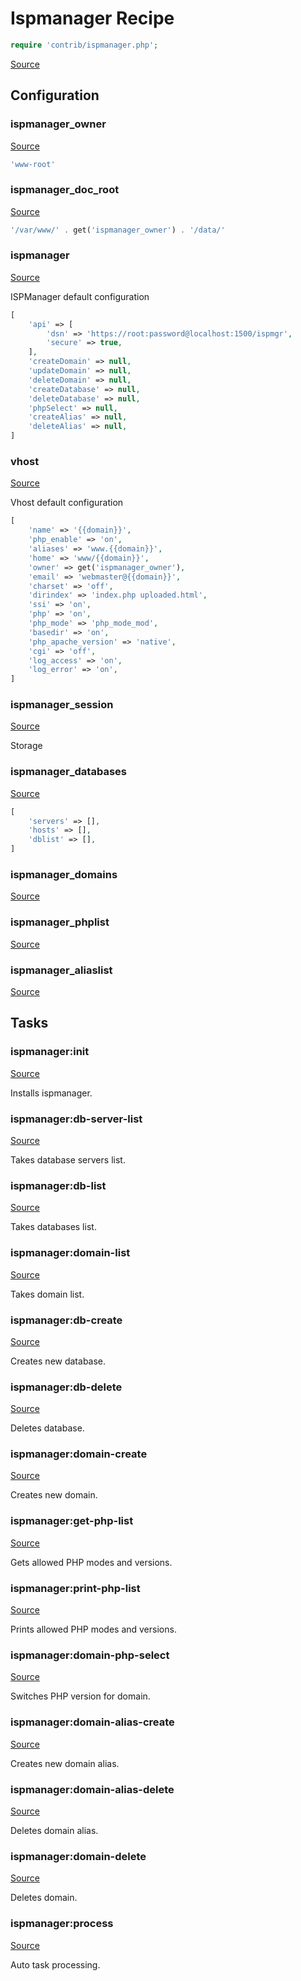 <!-- DO NOT EDIT THIS FILE! -->
<!-- Instead edit contrib/ispmanager.php -->
<!-- Then run bin/docgen -->

# Ispmanager Recipe

```php
require 'contrib/ispmanager.php';
```

[Source](/contrib/ispmanager.php)


## Configuration
### ispmanager_owner
[Source](https://github.com/deployphp/deployer/blob/master/contrib/ispmanager.php#L11)



```php title="Default value"
'www-root'
```


### ispmanager_doc_root
[Source](https://github.com/deployphp/deployer/blob/master/contrib/ispmanager.php#L12)



```php title="Default value"
'/var/www/' . get('ispmanager_owner') . '/data/'
```


### ispmanager
[Source](https://github.com/deployphp/deployer/blob/master/contrib/ispmanager.php#L15)

ISPManager default configuration

```php title="Default value"
[
    'api' => [
        'dsn' => 'https://root:password@localhost:1500/ispmgr',
        'secure' => true,
    ],
    'createDomain' => null,
    'updateDomain' => null,
    'deleteDomain' => null,
    'createDatabase' => null,
    'deleteDatabase' => null,
    'phpSelect' => null,
    'createAlias' => null,
    'deleteAlias' => null,
]
```


### vhost
[Source](https://github.com/deployphp/deployer/blob/master/contrib/ispmanager.php#L31)

Vhost default configuration

```php title="Default value"
[
    'name' => '{{domain}}',
    'php_enable' => 'on',
    'aliases' => 'www.{{domain}}',
    'home' => 'www/{{domain}}',
    'owner' => get('ispmanager_owner'),
    'email' => 'webmaster@{{domain}}',
    'charset' => 'off',
    'dirindex' => 'index.php uploaded.html',
    'ssi' => 'on',
    'php' => 'on',
    'php_mode' => 'php_mode_mod',
    'basedir' => 'on',
    'php_apache_version' => 'native',
    'cgi' => 'off',
    'log_access' => 'on',
    'log_error' => 'on',
]
```


### ispmanager_session
[Source](https://github.com/deployphp/deployer/blob/master/contrib/ispmanager.php#L51)

Storage



### ispmanager_databases
[Source](https://github.com/deployphp/deployer/blob/master/contrib/ispmanager.php#L52)



```php title="Default value"
[
    'servers' => [],
    'hosts' => [],
    'dblist' => [],
]
```


### ispmanager_domains
[Source](https://github.com/deployphp/deployer/blob/master/contrib/ispmanager.php#L58)





### ispmanager_phplist
[Source](https://github.com/deployphp/deployer/blob/master/contrib/ispmanager.php#L59)





### ispmanager_aliaslist
[Source](https://github.com/deployphp/deployer/blob/master/contrib/ispmanager.php#L60)






## Tasks

### ispmanager:init
[Source](https://github.com/deployphp/deployer/blob/master/contrib/ispmanager.php#L63)

Installs ispmanager.




### ispmanager:db-server-list
[Source](https://github.com/deployphp/deployer/blob/master/contrib/ispmanager.php#L86)

Takes database servers list.




### ispmanager:db-list
[Source](https://github.com/deployphp/deployer/blob/master/contrib/ispmanager.php#L123)

Takes databases list.




### ispmanager:domain-list
[Source](https://github.com/deployphp/deployer/blob/master/contrib/ispmanager.php#L145)

Takes domain list.




### ispmanager:db-create
[Source](https://github.com/deployphp/deployer/blob/master/contrib/ispmanager.php#L161)

Creates new database.




### ispmanager:db-delete
[Source](https://github.com/deployphp/deployer/blob/master/contrib/ispmanager.php#L231)

Deletes database.




### ispmanager:domain-create
[Source](https://github.com/deployphp/deployer/blob/master/contrib/ispmanager.php#L282)

Creates new domain.




### ispmanager:get-php-list
[Source](https://github.com/deployphp/deployer/blob/master/contrib/ispmanager.php#L328)

Gets allowed PHP modes and versions.




### ispmanager:print-php-list
[Source](https://github.com/deployphp/deployer/blob/master/contrib/ispmanager.php#L374)

Prints allowed PHP modes and versions.




### ispmanager:domain-php-select
[Source](https://github.com/deployphp/deployer/blob/master/contrib/ispmanager.php#L412)

Switches PHP version for domain.




### ispmanager:domain-alias-create
[Source](https://github.com/deployphp/deployer/blob/master/contrib/ispmanager.php#L481)

Creates new domain alias.




### ispmanager:domain-alias-delete
[Source](https://github.com/deployphp/deployer/blob/master/contrib/ispmanager.php#L550)

Deletes domain alias.




### ispmanager:domain-delete
[Source](https://github.com/deployphp/deployer/blob/master/contrib/ispmanager.php#L618)

Deletes domain.




### ispmanager:process
[Source](https://github.com/deployphp/deployer/blob/master/contrib/ispmanager.php#L665)

Auto task processing.




